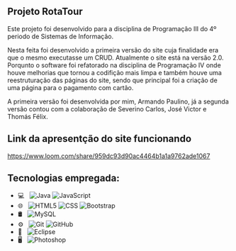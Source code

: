 ## Projeto RotaTour

Este projeto foi desenvolvido para a disciplina de Programação III do 4º periodo de Sistemas de Informação.

Nesta feita foi desenvolvido a primeira versão do site cuja finalidade era que o mesmo executasse um CRUD. Atualmente o site está na versão 2.0. Porqunto o software foi refatorado na disciplina de Programação IV onde houve melhorias que tornou a codifição mais limpa e também houve uma reestruturação das páginas do site, sendo que principal foi a criação de uma página para o pagamento com cartão.

A primeira versão foi desenvolvida por mim, Armando Paulino, já a segunda versão contou com a colaboração de Severino Carlos, José Victor e Thomás Félix.


## Link da apresentção do site funcionando
  https://www.loom.com/share/959dc93d90ac4464b1a1a9762ade1067

## Tecnologias empregada:

- 💻 &nbsp;
  ![Java](https://img.shields.io/badge/-Java-333333?style=flat&logo=Java&logoColor=007396)
  ![JavaScript](https://img.shields.io/badge/-JavaScript-333333?style=flat&logo=javascript)
- 🌐 &nbsp;
  ![HTML5](https://img.shields.io/badge/-HTML5-333333?style=flat&logo=HTML5)
  ![CSS](https://img.shields.io/badge/-CSS-333333?style=flat&logo=CSS3&logoColor=1572B6)
  ![Bootstrap](https://img.shields.io/badge/-Bootstrap-333333?style=flat&logo=bootstrap&logoColor=563D7C)
- 🛢 &nbsp;
  ![MySQL](https://img.shields.io/badge/-MySQL-333333?style=flat&logo=mysql)
- ⚙️ &nbsp;
  ![Git](https://img.shields.io/badge/-Git-333333?style=flat&logo=git)
  ![GitHub](https://img.shields.io/badge/-GitHub-333333?style=flat&logo=github)
- 🔧 &nbsp;
  ![Eclipse](https://img.shields.io/badge/-Eclipse-333333?style=flat&logo=eclipse-ide&logoColor=2C2255)
- 🖥 &nbsp;
  ![Photoshop](https://img.shields.io/badge/-Photoshop-333333?style=flat&logo=adobe-photoshop)
 

<br/>
